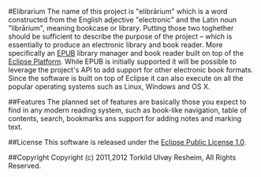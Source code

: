 #Elibrarium
The name of this project is "elibrārium" which is a word constructed from the English adjective "electronic" and the Latin noun "librārium", meaning bookcase or library. Putting those two toghether should be sufficient to describe the purpose of the project – which is essentially to produce an electronic library and book reader. More specifically an [EPUB](http://en.wikipedia.org/wiki/EPUB) library manager and book reader built on top of the [Eclipse Platform](http://www.eclipse.org/platform/). While EPUB is initially supported it will be possible to leverage the project's API to add support for other electronic book formats. Since the software is built on top of Eclipse it can also execute on all the popular operating systems such as Linux, Windows and OS X.

##Features
The planned set of features are basically those you expect to find in any modern reading system, such as book-like navigation, table of contents, search, bookmarks ans support for adding notes and marking text.

##License
This software is released under the [Eclipse Public License 1.0](http://www.eclipse.org/legal/epl-v10.html).

##Copyright
Copyright (c) 2011,2012 Torkild Ulvøy Resheim, All Rights Reserved.